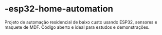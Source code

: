 # -esp32-home-automation
Projeto de automação residencial de baixo custo usando ESP32, sensores e maquete de MDF. Código aberto e ideal para estudos e demonstrações.
